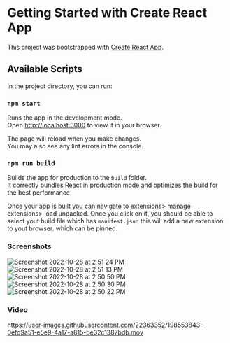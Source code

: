 # Getting Started with Create React App

This project was bootstrapped with [Create React App](https://github.com/facebook/create-react-app).

## Available Scripts

In the project directory, you can run:

### `npm start`

Runs the app in the development mode.\
Open [http://localhost:3000](http://localhost:3000) to view it in your browser.

The page will reload when you make changes.\
You may also see any lint errors in the console.

### `npm run build`

Builds the app for production to the `build` folder.\
It correctly bundles React in production mode and optimizes the build for the best performance

Once your app is built you can navigate to extensions> manage extensions> load unpacked.
Once you click on it, you should be able to select yout build file which has `manifest.json` this will add a new extension to yout browser. which can be pinned.

### Screenshots

![Screenshot 2022-10-28 at 2 51 24 PM](https://user-images.githubusercontent.com/22363352/198553898-c2e2c612-2a0b-4d3a-b60e-9de6c327ec83.png)
![Screenshot 2022-10-28 at 2 51 13 PM](https://user-images.githubusercontent.com/22363352/198553920-0e4ad522-e88a-4580-a979-95fcc2c60d2e.png)
![Screenshot 2022-10-28 at 2 50 50 PM](https://user-images.githubusercontent.com/22363352/198553930-49808a2d-50ad-4cde-8919-59e0578cda36.png)
![Screenshot 2022-10-28 at 2 50 30 PM](https://user-images.githubusercontent.com/22363352/198553947-3217052f-f0bf-4884-afec-2194e13f73ed.png)
![Screenshot 2022-10-28 at 2 50 22 PM](https://user-images.githubusercontent.com/22363352/198553959-04b4ea11-e5bd-46bf-bcf4-bb0c101d1812.png)

### Video

https://user-images.githubusercontent.com/22363352/198553843-0efd9a51-e5e9-4a17-a815-be32c1387bdb.mov


